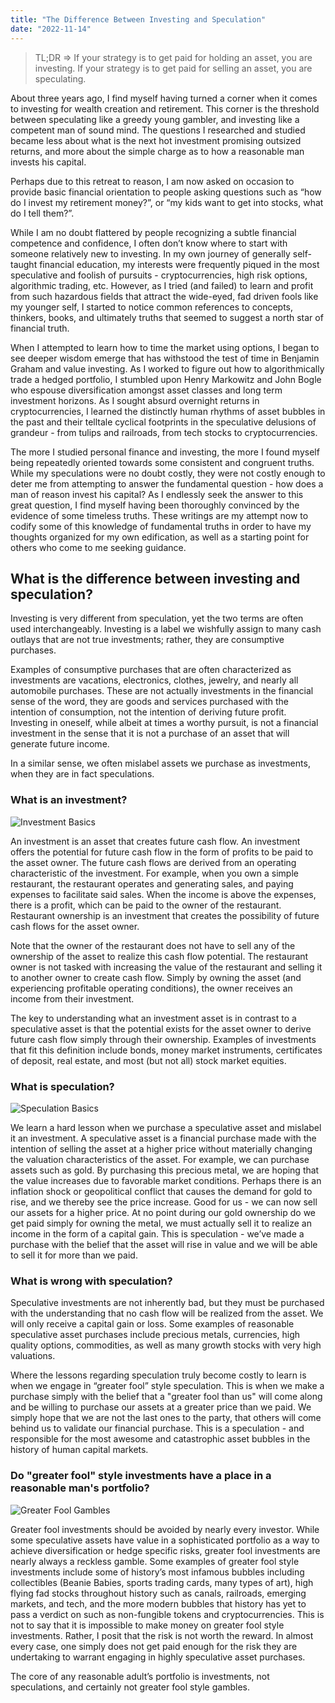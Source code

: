 ```yaml
---
title: "The Difference Between Investing and Speculation"
date: "2022-11-14"
---
```


> TL;DR => If your strategy is to get paid for holding an asset, you are investing. If your strategy is to get paid for selling an asset, you are speculating.

About three years ago, I find myself having turned a corner when it comes to investing for wealth creation and retirement. This corner is the threshold between speculating like a greedy young gambler, and investing like a competent man of sound mind. The questions I researched and studied became less about what is the next hot investment promising outsized returns, and more about the simple charge as to how a reasonable man invests his capital.

Perhaps due to this retreat to reason, I am now asked on occasion to provide basic financial orientation to people asking questions such as “how do I invest my retirement money?”, or “my kids want to get into stocks, what do I tell them?”.

While I am no doubt flattered by people recognizing a subtle financial competence and confidence, I often don’t know where to start with someone relatively new to investing. In my own journey of generally self-taught financial education, my interests were frequently piqued in the most speculative and foolish of pursuits - cryptocurrencies, high risk options, algorithmic trading, etc. However, as I tried (and failed) to learn and profit from such hazardous fields that attract the wide-eyed, fad driven fools like my younger self, I started to notice common references to concepts, thinkers, books, and ultimately truths that seemed to suggest a north star of financial truth.

When I attempted to learn how to time the market using options, I began to see deeper wisdom emerge that has withstood the test of time in Benjamin Graham and value investing. As I worked to figure out how to algorithmically trade a hedged portfolio, I stumbled upon Henry Markowitz and John Bogle who espouse diversification amongst asset classes and long term investment horizons. As I sought absurd overnight returns in cryptocurrencies, I learned the distinctly human rhythms of asset bubbles in the past and their telltale cyclical footprints in the speculative delusions of grandeur - from tulips and railroads, from tech stocks to cryptocurrencies.

The more I studied personal finance and investing, the more I found myself being repeatedly oriented towards some consistent and congruent truths. While my speculations were no doubt costly, they were not costly enough to deter me from attempting to answer the fundamental question - how does a man of reason invest his capital? As I endlessly seek the answer to this great question, I find myself having been thoroughly convinced by the evidence of some timeless truths. These writings are my attempt now to codify some of this knowledge of fundamental truths in order to have my thoughts organized for my own edification, as well as a starting point for others who come to me seeking guidance.

## What is the difference between investing and speculation?

Investing is very different from speculation, yet the two terms are often used interchangeably. Investing is a label we wishfully assign to many cash outlays that are not true investments; rather, they are consumptive purchases.

Examples of consumptive purchases that are often characterized as investments are vacations, electronics, clothes, jewelry, and nearly all automobile purchases. These are not actually investments in the financial sense of the word, they are goods and services purchased with the intention of consumption, not the intention of deriving future profit. Investing in oneself, while albeit at times a worthy pursuit, is not a financial investment in the sense that it is not a purchase of an asset that will generate future income.

In a similar sense, we often mislabel assets we purchase as investments, when they are in fact speculations.

### What is an investment?

![Investment Basics](/images/investments.png)

An investment is an asset that creates future cash flow. An investment offers the potential for future cash flow in the form of profits to be paid to the asset owner. The future cash flows are derived from an operating characteristic of the investment. For example, when you own a simple restaurant, the restaurant operates and generating sales, and paying expenses to facilitate said sales. When the income is above the expenses, there is a profit, which can be paid to the owner of the restaurant. Restaurant ownership is an investment that creates the possibility of future cash flows for the asset owner.

Note that the owner of the restaurant does not have to sell any of the ownership of the asset to realize this cash flow potential. The restaurant owner is not tasked with increasing the value of the restaurant and selling it to another owner to create cash flow. Simply by owning the asset (and experiencing profitable operating conditions), the owner receives an income from their investment.

The key to understanding what an investment asset is in contrast to a speculative asset is that the potential exists for the asset owner to derive future cash flow simply through their ownership. Examples of investments that fit this definition include bonds, money market instruments, certificates of deposit, real estate, and most (but not all) stock market equities.

### What is speculation?

![Speculation Basics](/images/speculations.png)

We learn a hard lesson when we purchase a speculative asset and mislabel it an investment. A speculative asset is a financial purchase made with the intention of selling the asset at a higher price without materially changing the valuation characteristics of the asset. For example, we can purchase assets such as gold. By purchasing this precious metal, we are hoping that the value increases due to favorable market conditions. Perhaps there is an inflation shock or geopolitical conflict that causes the demand for gold to rise, and we thereby see the price increase. Good for us - we can now sell our assets for a higher price. At no point during our gold ownership do we get paid simply for owning the metal, we must actually sell it to realize an income in the form of a capital gain. This is speculation - we’ve made a purchase with the belief that the asset will rise in value and we will be able to sell it for more than we paid.

### What is wrong with speculation?

Speculative investments are not inherently bad, but they must be purchased with the understanding that no cash flow will be realized from the asset. We will only receive a capital gain or loss. Some examples of reasonable speculative asset purchases include precious metals, currencies, high quality options, commodities, as well as many growth stocks with very high valuations.

Where the lessons regarding speculation truly become costly to learn is when we engage in “greater fool” style speculation. This is when we make a purchase simply with the belief that a "greater fool than us" will come along and be willing to purchase our assets at a greater price than we paid. We simply hope that we are not the last ones to the party, that others will come behind us to validate our financial purchase. This is a speculation - and responsible for the most awesome and catastrophic asset bubbles in the history of human capital markets.

### Do "greater fool" style investments have a place in a reasonable man's portfolio?

![Greater Fool Gambles](/images/greater_fool.png)

Greater fool investments should be avoided by nearly every investor. While some speculative assets have value in a sophisticated portfolio as a way to achieve diversification or hedge specific risks, greater fool investments are nearly always a reckless gamble. Some examples of greater fool style investments include some of history’s most infamous bubbles including collectibles (Beanie Babies, sports trading cards, many types of art), high flying fad stocks throughout history such as canals, railroads, emerging markets, and tech, and the more modern bubbles that history has yet to pass a verdict on such as non-fungible tokens and cryptocurrencies. This is not to say that it is impossible to make money on greater fool style investments. Rather, I posit that the risk is not worth the reward. In almost every case, one simply does not get paid enough for the risk they are undertaking to warrant engaging in highly speculative asset purchases.

The core of any reasonable adult’s portfolio is investments, not speculations, and certainly not greater fool style gambles.
